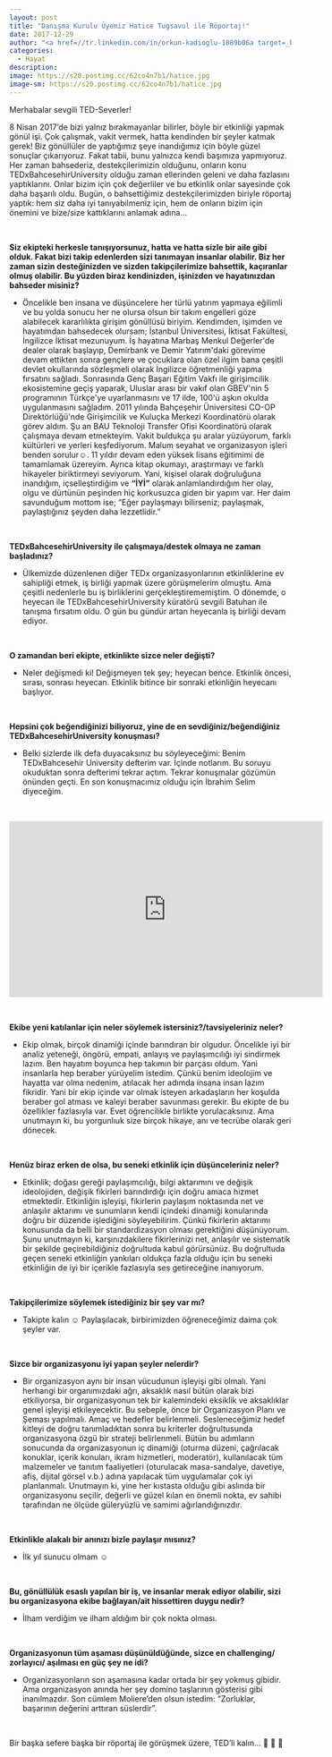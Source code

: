 ```yaml
---
layout: post
title: "Danışma Kurulu Üyemiz Hatice Tugsavul ile Röportaj!"
date: 2017-12-29
author: "<a href=//tr.linkedin.com/in/orkun-kadioglu-1889b06a target=_blank>Orkun Kadıoğlu</a>"
categories:
  - Hayat
description:
image: https://s20.postimg.cc/62co4n7b1/hatice.jpg
image-sm: https://s20.postimg.cc/62co4n7b1/hatice.jpg
---
```

Merhabalar sevgili TED-Severler!

8 Nisan 2017’de bizi yalnız bırakmayanlar bilirler, böyle bir etkinliği yapmak gönül işi. Çok çalışmak, vakit vermek, hatta kendinden bir şeyler katmak gerek! Biz gönüllüler de yaptığımız şeye inandığımız için böyle güzel sonuçlar çıkarıyoruz. Fakat tabii, bunu yalnızca kendi başımıza yapmıyoruz. Her zaman bahsederiz, destekçilerimizin olduğunu, onların konu TEDxBahcesehirUniversity olduğu zaman ellerinden geleni ve daha fazlasını yaptıklarını. Onlar bizim için çok değerliler ve bu etkinlik onlar sayesinde çok daha başarılı oldu. Bugün, o bahsettiğimiz destekçilerimizden biriyle röportaj yaptık: hem siz daha iyi tanıyabilmeniz için, hem de onların bizim için önemini ve bize/size kattıklarını anlamak adına...

&nbsp;&nbsp;&nbsp;&nbsp;&nbsp;&nbsp;

**Siz ekipteki herkesle tanışıyorsunuz, hatta ve hatta sizle bir aile gibi olduk. Fakat bizi takip edenlerden sizi tanımayan insanlar olabilir. Biz her zaman sizin desteğinizden ve sizden takipçilerimize bahsettik, kaçıranlar olmuş olabilir. Bu yüzden biraz kendinizden, işinizden ve hayatınızdan bahseder misiniz?**

- Öncelikle ben insana ve düşüncelere her türlü yatırım yapmaya eğilimli ve bu yolda sonucu her ne olursa olsun bir takım engelleri göze alabilecek kararlılıkta girişim gönüllüsü biriyim. Kendimden, işimden ve hayatımdan bahsedecek olursam; İstanbul Üniversitesi, İktisat Fakültesi, İngilizce İktisat mezunuyum. İş hayatına Marbaş Menkul Değerler'de dealer olarak başlayıp, Demirbank ve Demir Yatırım'daki  görevime devam ettikten sonra gençlere ve çocuklara olan özel ilgim bana çeşitli devlet okullarında sözleşmeli olarak İngilizce öğretmenliği yapma fırsatını sağladı. Sonrasında Genç Başarı Eğitim Vakfı ile girişimcilik ekosistemine geçiş yaparak, Uluslar arası bir vakıf olan GBEV'nin 5 programının Türkçe'ye uyarlanmasını ve 17 ilde, 100'ü aşkın okulda uygulanmasını sağladım. 2011 yılında Bahçeşehir Üniversitesi CO-OP Direktörlüğü'nde Girişimcilik ve Kuluçka Merkezi Koordinatörü olarak görev aldım. Şu an BAU Teknoloji Transfer Ofisi Koordinatörü olarak çalışmaya devam etmekteyim. Vakit buldukça şu aralar yüzüyorum, farklı kültürleri ve yerleri keşfediyorum. Malum seyahat ve organizasyon işleri benden sorulur☺. 11 yıldır devam eden yüksek lisans eğitimimi de tamamlamak üzereyim. Ayrıca kitap okumayı, araştırmayı ve farklı hikayeler biriktirmeyi seviyorum. Yani, kişisel olarak doğruluğuna inandığım, içselleştirdiğim ve  **“İYİ”** olarak anlamlandırdığım her olay, olgu ve dürtünün peşinden hiç korkusuzca giden bir yapım var. Her daim savunduğum mottom ise; “Eğer paylaşmayı bilirseniz;  paylaşmak, paylaştığınız şeyden daha lezzetlidir.”

&nbsp;&nbsp;&nbsp;&nbsp;&nbsp;&nbsp;


**TEDxBahcesehirUniversity ile çalışmaya/destek olmaya ne zaman başladınız?**

- Ülkemizde düzenlenen diğer TEDx organizasyonlarının etkinliklerine ev sahipliği etmek, iş birliği yapmak üzere görüşmelerim olmuştu. Ama çeşitli nedenlerle bu iş birliklerini gerçekleştirememiştim. O dönemde, o heyecan ile TEDxBahcesehirUniversity küratörü sevgili Batuhan ile tanışma fırsatım oldu. O gün bu gündür artan heyecanla iş birliği devam ediyor.

&nbsp;&nbsp;&nbsp;&nbsp;&nbsp;&nbsp;

**O zamandan beri ekipte, etkinlikte sizce neler değişti?**

- Neler değişmedi ki! Değişmeyen tek şey; heyecan bence. Etkinlik öncesi, sırası, sonrası heyecan. Etkinlik bitince bir sonraki etkinliğin heyecanı başlıyor.

&nbsp;&nbsp;&nbsp;&nbsp;&nbsp;&nbsp;

**Hepsini çok beğendiğinizi biliyoruz, yine de en sevdiğiniz/beğendiğiniz TEDxBahcesehirUniversity konuşması?**

- Belki sizlerde ilk defa duyacaksınız bu söyleyeceğimi: Benim TEDxBahcesehir University defterim var. İçinde notlarım. Bu soruyu okuduktan sonra defterimi tekrar açtım. Tekrar konuşmalar gözümün önünden geçti. En son konuşmacımız olduğu için İbrahim Selim diyeceğim.

&nbsp;&nbsp;&nbsp;

<iframe width="560" height="315" src="https://www.youtube.com/embed/9gNCrNxBHt8?rel=0" frameborder="0" gesture="media" allow="encrypted-media" allowfullscreen></iframe>

&nbsp;&nbsp;&nbsp;&nbsp;&nbsp;&nbsp;

**Ekibe yeni katılanlar için neler söylemek istersiniz?/tavsiyeleriniz neler?**

- Ekip olmak, birçok dinamiği içinde barındıran bir olgudur. Öncelikle iyi bir analiz yeteneği, öngörü, empati, anlayış ve paylaşımcılığı iyi sindirmek lazım. Ben hayatım boyunca hep takımın bir parçası oldum. Yani insanlarla hep beraber yürüyelim istedim. Çünkü benim ideolojim ve hayatta var olma nedenim, atılacak her adımda insana insan lazım fikridir. Yani bir ekip içinde var olmak isteyen arkadaşların her koşulda  beraber gol atması ve kaleyi beraber savunması gerekir. Bu ekipte de bu özellikler fazlasıyla var. Evet öğrencilikle birlikte yorulacaksınız. Ama unutmayın ki, bu yorgunlıuk size birçok hikaye, anı ve tecrübe olarak geri dönecek.

&nbsp;&nbsp;&nbsp;&nbsp;&nbsp;&nbsp;

**Henüz biraz erken de olsa, bu seneki etkinlik için düşünceleriniz neler?**

- Etkinlik; doğası gereği paylaşımcılığı, bilgi aktarımını ve değişik ideolojiden, değişik fikirleri barındırdığı için doğru amaca hizmet etmektedir. Etkinliğin işleyişi, fikirlerin paylaşım noktasında net ve anlaşılır aktarımı ve sunumların kendi içindeki dinamiği konularında doğru bir düzende işlediğini söyleyebilirim. Çünkü fikirlerin aktarımı konusunda da belli bir standardizasyon olması gerektiğini düşünüyorum. Şunu unutmayın ki, karşınızdakilere fikirlerinizi net, anlaşılır ve sistematik bir şekilde geçirebildiğiniz doğrultuda kabul görürsünüz. Bu doğrultuda geçen seneki etkinliğin yankıları oldukça fazla olduğu için bu seneki etkinliğin de iyi bir içerikle fazlasıyla ses getireceğine inanıyorum.

&nbsp;&nbsp;&nbsp;&nbsp;&nbsp;&nbsp;

**Takipçilerimize söylemek istediğiniz bir şey var mı?**

- Takipte kalın ☺ Paylaşılacak, birbirimizden öğreneceğimiz daima çok şeyler var.

&nbsp;&nbsp;&nbsp;&nbsp;&nbsp;&nbsp;

**Sizce bir organizasyonu iyi yapan şeyler nelerdir?**

- Bir organizasyon aynı bir insan vücudunun işleyişi gibi olmalı. Yani herhangi bir organımızdaki ağrı, aksaklık nasıl bütün olarak bizi etkiliyorsa, bir organizasyonun tek bir kalemindeki eksiklik ve aksaklıklar genel işleyişi etkileyecektir. Bu sebeple, önce bir Organizasyon Planı ve Şeması yapılmalı. Amaç ve hedefler belirlenmeli. Sesleneceğimiz hedef kitleyi de doğru tanımladıktan sonra bu kriterler doğrultusunda organizasyona özgü bir strateji belirlenmeli. Bütün bu adımların sonucunda da organizasyonun iç dinamiği (oturma düzeni, çağrılacak konuklar, içerik konuları, ikram hizmetleri, moderatör), kullanılacak tüm malzemeler ve tanıtım faaliyetleri (oturulacak masa-sandalye, davetiye, afiş, dijital görsel v.b.)   adına yapılacak tüm uygulamalar çok iyi planlanmalı. Unutmayın ki, yine her kıstasta olduğu gibi aslında bir organizasyonu seçilir, değerli ve güzel kılan en önemli nokta, ev sahibi tarafından ne ölçüde güleryüzlü ve samimi ağırlandığınızdır. 

&nbsp;&nbsp;&nbsp;&nbsp;&nbsp;&nbsp;

**Etkinlikle alakalı bir anınızı bizle paylaşır mısınız?**

- İlk yıl sunucu olmam ☺

&nbsp;&nbsp;&nbsp;&nbsp;&nbsp;&nbsp;

**Bu, gönüllülük esaslı yapılan bir iş, ve insanlar merak ediyor olabilir, sizi bu organizasyona ekibe bağlayan/ait hissettiren duygu nedir?**

- İlham verdiğim ve ilham aldığım bir çok nokta olması.

&nbsp;&nbsp;&nbsp;&nbsp;&nbsp;&nbsp;

**Organizasyonun tüm aşaması düşünüldüğünde, sizce en challenging/ zorlayıcı/ aşılması en güç şey ne idi?**

- Organizasyonların son aşamasına kadar ortada bir şey yokmuş gibidir. Ama organizasyon anında her şey domino taşlarının gösterisi gibi inanılmazdır. Son cümlem Moliere’den olsun istedim: “Zorluklar, başarının değerini arttıran süslerdir”.

&nbsp;&nbsp;&nbsp;&nbsp;&nbsp;&nbsp;

Bir başka sefere başka bir röportaj ile görüşmek üzere, TED’li kalın... 👋 👋 👋 